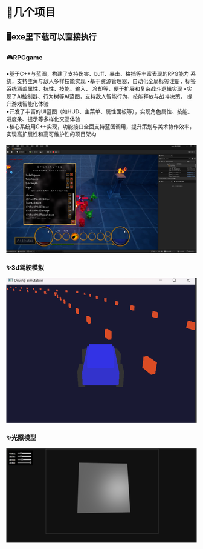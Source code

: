 # 🚀几个项目
## 🖥️exe里下载可以直接执行
### 🎮RPGgame
 •基于C++与蓝图，构建了支持伤害、buff、暴击、格挡等丰富表现的RPG能力
系统，支持主角与敌人多样技能实现 
 •基于资源管理器，自动化全局标签注册，标签系统涵盖属性、抗性、技能、输入、
冷却等，便于扩展和复杂战斗逻辑实现 
 •实现了AI控制器、行为树等AI蓝图，支持敌人智能行为、技能释放与战斗决策，
提升游戏智能化体验                                              
 •开发了丰富的UI蓝图（如HUD、主菜单、属性面板等），实现角色属性、技能、
进度条、提示等多样化交互体验                                        
 •核心系统用C++实现，功能接口全面支持蓝图调用，提升策划与美术协作效率，
实现高扩展性和高可维护性的项目架构 

#### ![Game](RPGgame.png)
### ✨3d驾驶模拟
![3d驾驶模拟](3DCar.png)
### ✨光照模型
![光照模型](Bllin_phong.png)

